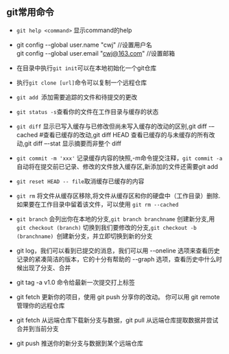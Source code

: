 ## git常用命令
- `git help <command>` 显示command的help

-  git config --global user.name "cwj" //设置用户名    
   git config --global user.email "cwj@163.com" //设置邮箱

- 在目录中执行`git init`可以在本地初始化一个git仓库

- 执行`git clone [url]`命令可以复制一个远程仓库

- `git add `添加需要追踪的文件和待提交的更改

- `git status -s`查看你的文件在工作目录与缓存的状态

- `git diff` 显示已写入缓存与已修改但尚未写入缓存的改动的区别,git diff -–cached #查看已缓存的改动,git diff HEAD 查看已缓存的与未缓存的所有改动,git diff –-stat 显示摘要而非整个 diff

- `git commit -m 'xxx'` 记录缓存内容的快照,-m命令提交注释，`git commit -a`  自动将在提交前已记录、修改的文件放入缓存区,新添加的文件还需要git add

- `git reset HEAD -- file`取消缓存已缓存的内容
- `git rm` 将文件从缓存区移除,将文件从缓存区和你的硬盘中（工作目录）删除. 如果要在工作目录中留着该文件，可以使用 `git rm --cached`

- `git branch` 会列出你在本地的分支,`git branch branchname` 创建新分支,用 `git checkout (branch)` 切换到我们要修改的分支,`git checkout -b (branchname) `创建新分支，并立即切换到新的分支

- git log，我们可以看到已提交的消息，我们可以用 --oneline 选项来查看历史记录的紧凑简洁的版本，它的十分有帮助的 --graph 选项，查看历史中什么时候出现了分支、合并

- git tag -a v1.0 命令给最新一次提交打上标签

- git fetch 更新你的项目，使用 git push 分享你的改动。 你可以用 git remote 管理你的远程仓库

- git fetch 从远端仓库下载新分支与数据，git pull 从远端仓库提取数据并尝试合并到当前分支

- git push 推送你的新分支与数据到某个远端仓库
